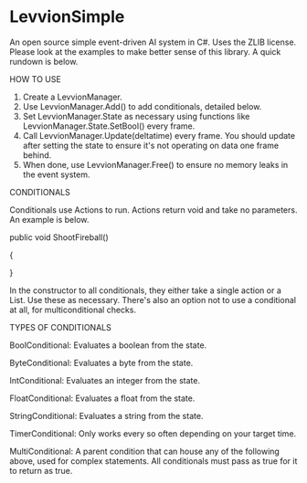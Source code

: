 # LevvionSimple
An open source simple event-driven AI system in C#. Uses the ZLIB license. Please look at the examples to make better sense of this library. A quick rundown is below.

HOW TO USE

1. Create a LevvionManager.
2. Use LevvionManager.Add() to add conditionals, detailed below.
3. Set LevvionManager.State as necessary using functions like LevvionManager.State.SetBool() every frame.
4. Call LevvionManager.Update(deltatime) every frame. You should update after setting the state to ensure it's not operating on data one frame behind.
5. When done, use LevvionManager.Free() to ensure no memory leaks in the event system.

CONDITIONALS

Conditionals use Actions to run. Actions return void and take no parameters. An example is below.

public void ShootFireball()

{

}

In the constructor to all conditionals, they either take a single action or a List<Action>. Use these as necessary. There's also an option not to use a conditional at all, for multiconditional checks.

TYPES OF CONDITIONALS

BoolConditional: Evaluates a boolean from the state.

ByteConditional: Evaluates a byte from the state.

IntConditional: Evaluates an integer from the state.

FloatConditional: Evaluates a float from the state.

StringConditional: Evaluates a string from the state.

TimerConditional: Only works every so often depending on your target time.

MultiConditional: A parent condition that can house any of the following above, used for complex statements. All conditionals must pass as true for it to return as true.
